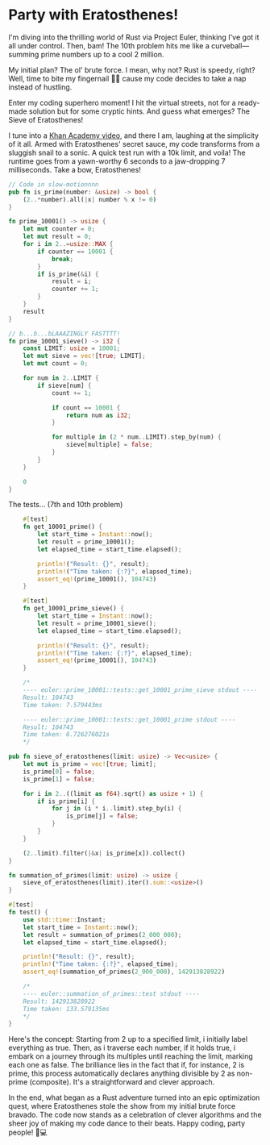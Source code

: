 # Party with Eratosthenes! 
I'm diving into the thrilling world of Rust via Project Euler, thinking I've got it all under control. Then, bam! The 10th problem hits me like a curveball—summing prime numbers up to a cool 2 million.

My initial plan? The ol' brute force. I mean, why not? Rust is speedy, right? Well, time to bite my fingernail 💅🏻 cause my code decides to take a nap instead of hustling.

Enter my coding superhero moment! I hit the virtual streets, not for a ready-made solution but for some cryptic hints. And guess what emerges? The Sieve of Eratosthenes!

I tune into a [Khan Academy video](https://www.youtube.com/watch?v=klcIklsWzrY), and there I am, laughing at the simplicity of it all. Armed with Eratosthenes' secret sauce, my code transforms from a sluggish snail to a sonic. A quick test run with a 10k limit, and voila! The runtime goes from a yawn-worthy 6 seconds to a jaw-dropping 7 milliseconds. Take a bow, Eratosthenes!

```rust
// Code in slow-motionnnn
pub fn is_prime(number: &usize) -> bool {
    (2..*number).all(|x| number % x != 0)
}

fn prime_10001() -> usize {
    let mut counter = 0;
    let mut result = 0;
    for i in 2..=usize::MAX {
        if counter == 10001 {
            break;
        }
        if is_prime(&i) {
            result = i;
            counter += 1;
        }
    }
    result
}
```

```rust
// b...b...bLAAAZINGLY FASTTTT!
fn prime_10001_sieve() -> i32 {
    const LIMIT: usize = 10001;
    let mut sieve = vec![true; LIMIT];
    let mut count = 0;

    for num in 2..LIMIT {
        if sieve[num] {
            count += 1;

            if count == 10001 {
                return num as i32;
            }

            for multiple in (2 * num..LIMIT).step_by(num) {
                sieve[multiple] = false;
            }
        }
    }

    0
}
```

The tests... (7th and 10th problem)

```rust
    #[test]
    fn get_10001_prime() {
        let start_time = Instant::now();
        let result = prime_10001();
        let elapsed_time = start_time.elapsed();

        println!("Result: {}", result);
        println!("Time taken: {:?}", elapsed_time);
        assert_eq!(prime_10001(), 104743)
    }

    #[test]
    fn get_10001_prime_sieve() {
        let start_time = Instant::now();
        let result = prime_10001_sieve();
        let elapsed_time = start_time.elapsed();

        println!("Result: {}", result);
        println!("Time taken: {:?}", elapsed_time);
        assert_eq!(prime_10001(), 104743)
    }

    /*
    ---- euler::prime_10001::tests::get_10001_prime_sieve stdout ----
    Result: 104743
    Time taken: 7.579443ms

    ---- euler::prime_10001::tests::get_10001_prime stdout ----
    Result: 104743
    Time taken: 6.726276021s
    */
```

```rust
pub fn sieve_of_eratosthenes(limit: usize) -> Vec<usize> {
    let mut is_prime = vec![true; limit];
    is_prime[0] = false;
    is_prime[1] = false;

    for i in 2..((limit as f64).sqrt() as usize + 1) {
        if is_prime[i] {
            for j in (i * i..limit).step_by(i) {
                is_prime[j] = false;
            }
        }
    }

    (2..limit).filter(|&x| is_prime[x]).collect()
}

fn summation_of_primes(limit: usize) -> usize {
    sieve_of_eratosthenes(limit).iter().sum::<usize>()
}

#[test]
fn test() {
    use std::time::Instant;
    let start_time = Instant::now();
    let result = summation_of_primes(2_000_000);
    let elapsed_time = start_time.elapsed();

    println!("Result: {}", result);
    println!("Time taken: {:?}", elapsed_time);
    assert_eq!(summation_of_primes(2_000_000), 142913828922)

    /*
    ---- euler::summation_of_primes::test stdout ----
    Result: 142913828922
    Time taken: 133.579135ms
    */
}

```

Here's the concept: Starting from 2 up to a specified limit, i initially label everything as true. Then, as i traverse each number, if it holds true, i embark on a journey through its multiples until reaching the limit, marking each one as false. The brilliance lies in the fact that if, for instance, 2 is prime, this process automatically declares anything divisible by 2 as non-prime (composite). It's a straightforward and clever approach.

In the end, what began as a Rust adventure turned into an epic optimization quest, where Eratosthenes stole the show from my initial brute force bravado. The code now stands as a celebration of clever algorithms and the sheer joy of making my code dance to their beats. Happy coding, party people! 🚀💻
